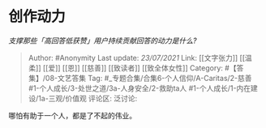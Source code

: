 # 创作动力
*支撑那些「高回答低获赞」用户持续贡献回答的动力是什么?*

> Author: #Anonymity
> Last update: *23/07/2021*
> Link: [[文字张力]] [[温柔]] [[爱]] [[恩]] [[慈善]] [[致读者]] [[致全体女性]]
> Category: #【答集】/08-文艺答集
> Tag: #_专题合集/合集6-个人信仰/A-Caritas/2-慈善 #1-个人成长/3-处世之道/3a-人身安全/2-救助ta人 #1-个人成长/1-内在建设/1a-三观/价值观 
> 评论区:
> 泛讨论:

哪怕有助于一个人，都是了不起的伟业。
